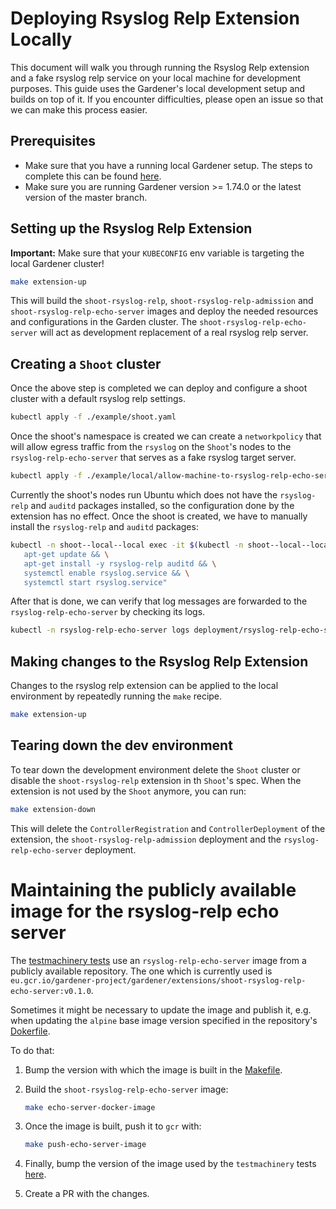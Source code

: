 # Deploying Rsyslog Relp Extension Locally

This document will walk you through running the Rsyslog Relp extension and a fake rsyslog relp service on your local machine for development purposes. This guide uses the Gardener's local development setup and builds on top of it.
If you encounter difficulties, please open an issue so that we can make this process easier.

## Prerequisites

- Make sure that you have a running local Gardener setup. The steps to complete this can be found [here](https://github.com/gardener/gardener/blob/master/docs/deployment/getting_started_locally.md).
- Make sure you are running Gardener version >= 1.74.0 or the latest version of the master branch.

## Setting up the Rsyslog Relp Extension

**Important:** Make sure that your `KUBECONFIG` env variable is targeting the local Gardener cluster!

```bash
make extension-up
```

This will build the `shoot-rsyslog-relp`, `shoot-rsyslog-relp-admission` and `shoot-rsyslog-relp-echo-server` images and deploy the needed resources and configurations in the Garden cluster. The `shoot-rsyslog-relp-echo-server` will act as development replacement of a real rsyslog relp server.

## Creating a `Shoot` cluster

Once the above step is completed we can deploy and configure a shoot cluster with a default rsyslog relp settings.

```bash
kubectl apply -f ./example/shoot.yaml
```

Once the shoot's namespace is created we can create a `networkpolicy` that will allow egress traffic from the `rsyslog` on the `Shoot`'s nodes to the `rsyslog-relp-echo-server` that serves as a fake rsyslog target server.

```bash
kubectl apply -f ./example/local/allow-machine-to-rsyslog-relp-echo-server-netpol.yaml
```

Currently the shoot's nodes run Ubuntu which does not have the `rsyslog-relp` and `auditd` packages installed, so the configuration done by the extension has no effect.
Once the shoot is created, we have to manually install the `rsyslog-relp` and `auditd` packages:

```bash
kubectl -n shoot--local--local exec -it $(kubectl -n shoot--local--local get po -l app=machine,machine-provider=local -o name) -- bash -c "
   apt-get update && \
   apt-get install -y rsyslog-relp auditd && \
   systemctl enable rsyslog.service && \
   systemctl start rsyslog.service"
```

After that is done, we can verify that log messages are forwarded to the `rsyslog-relp-echo-server` by checking its logs.

```bash
kubectl -n rsyslog-relp-echo-server logs deployment/rsyslog-relp-echo-server
```

## Making changes to the Rsyslog Relp Extension

Changes to the rsyslog relp extension can be applied to the local environment by repeatedly running the `make` recipe.

```bash
make extension-up
```

## Tearing down the dev environment

To tear down the development environment delete the `Shoot` cluster or disable the `shoot-rsyslog-relp` extension in th `Shoot`'s spec. When the extension is not used by the `Shoot` anymore, you can run:

```bash
make extension-down
```

This will delete the `ControllerRegistration` and `ControllerDeployment` of the extension, the `shoot-rsyslog-relp-admission` deployment and the `rsyslog-relp-echo-server` deployment.

# Maintaining the publicly available image for the rsyslog-relp echo server

The [testmachinery tests](../../test/testmachinery/shoot/) use an `rsyslog-relp-echo-server` image from a publicly available repository. The one which is currently used is `eu.gcr.io/gardener-project/gardener/extensions/shoot-rsyslog-relp-echo-server:v0.1.0`.

Sometimes it might be necessary to update the image and publish it, e.g. when updating the `alpine` base image version specified in the repository's [Dokerfile](../../Dockerfile#L34).

To do that:
1. Bump the version with which the image is built in the [Makefile](../../Makefile#L14).
1. Build the `shoot-rsyslog-relp-echo-server` image:
   ```bash
   make echo-server-docker-image
   ```

1. Once the image is built, push it to `gcr` with:
   ```bash
   make push-echo-server-image
   ```

1. Finally, bump the version of the image used by the `testmachinery` tests [here](../../test/testmachinery/shoot/common_test.go).
1. Create a PR with the changes.